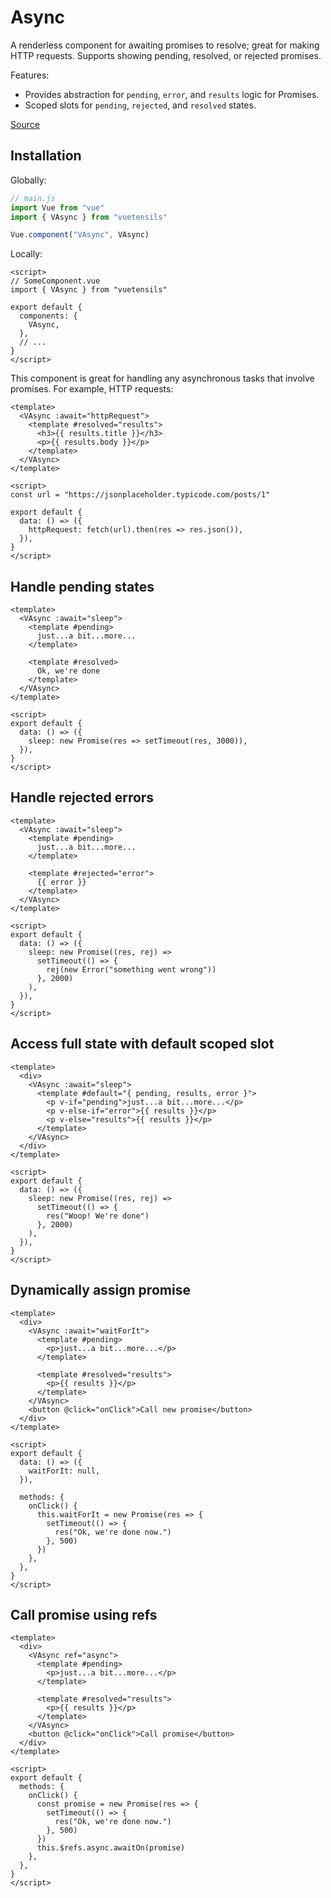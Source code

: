 # Async

A renderless component for awaiting promises to resolve; great for making HTTP requests. Supports showing pending, resolved, or rejected promises.

Features:

- Provides abstraction for `pending`, `error`, and `results` logic for Promises.
- Scoped slots for `pending`, `rejected`, and `resolved` states.

[Source](https://github.com/Stegosource/vuetensils/blob/master/src/components/VAsync/VAsync.vue)

## Installation

Globally:

```js
// main.js
import Vue from "vue"
import { VAsync } from "vuetensils"

Vue.component("VAsync", VAsync)
```

Locally:

```vue
<script>
// SomeComponent.vue
import { VAsync } from "vuetensils"

export default {
  components: {
    VAsync,
  },
  // ...
}
</script>
```

This component is great for handling any asynchronous tasks that involve promises. For example, HTTP requests:

```vue live
<template>
  <VAsync :await="httpRequest">
    <template #resolved="results">
      <h3>{{ results.title }}</h3>
      <p>{{ results.body }}</p>
    </template>
  </VAsync>
</template>

<script>
const url = "https://jsonplaceholder.typicode.com/posts/1"

export default {
  data: () => ({
    httpRequest: fetch(url).then(res => res.json()),
  }),
}
</script>
```

## Handle pending states

```vue live
<template>
  <VAsync :await="sleep">
    <template #pending>
      just...a bit...more...
    </template>

    <template #resolved>
      Ok, we're done
    </template>
  </VAsync>
</template>

<script>
export default {
  data: () => ({
    sleep: new Promise(res => setTimeout(res, 3000)),
  }),
}
</script>
```

## Handle rejected errors

```vue live
<template>
  <VAsync :await="sleep">
    <template #pending>
      just...a bit...more...
    </template>

    <template #rejected="error">
      {{ error }}
    </template>
  </VAsync>
</template>

<script>
export default {
  data: () => ({
    sleep: new Promise((res, rej) =>
      setTimeout(() => {
        rej(new Error("something went wrong"))
      }, 2000)
    ),
  }),
}
</script>
```

## Access full state with default scoped slot

```vue live
<template>
  <div>
    <VAsync :await="sleep">
      <template #default="{ pending, results, error }">
        <p v-if="pending">just...a bit...more...</p>
        <p v-else-if="error">{{ results }}</p>
        <p v-else="results">{{ results }}</p>
      </template>
    </VAsync>
  </div>
</template>

<script>
export default {
  data: () => ({
    sleep: new Promise((res, rej) =>
      setTimeout(() => {
        res("Woop! We're done")
      }, 2000)
    ),
  }),
}
</script>
```

## Dynamically assign promise

```vue live
<template>
  <div>
    <VAsync :await="waitForIt">
      <template #pending>
        <p>just...a bit...more...</p>
      </template>

      <template #resolved="results">
        <p>{{ results }}</p>
      </template>
    </VAsync>
    <button @click="onClick">Call new promise</button>
  </div>
</template>

<script>
export default {
  data: () => ({
    waitForIt: null,
  }),

  methods: {
    onClick() {
      this.waitForIt = new Promise(res => {
        setTimeout(() => {
          res("Ok, we're done now.")
        }, 500)
      })
    },
  },
}
</script>
```

## Call promise using refs

```vue live
<template>
  <div>
    <VAsync ref="async">
      <template #pending>
        <p>just...a bit...more...</p>
      </template>

      <template #resolved="results">
        <p>{{ results }}</p>
      </template>
    </VAsync>
    <button @click="onClick">Call promise</button>
  </div>
</template>

<script>
export default {
  methods: {
    onClick() {
      const promise = new Promise(res => {
        setTimeout(() => {
          res("Ok, we're done now.")
        }, 500)
      })
      this.$refs.async.awaitOn(promise)
    },
  },
}
</script>
```

